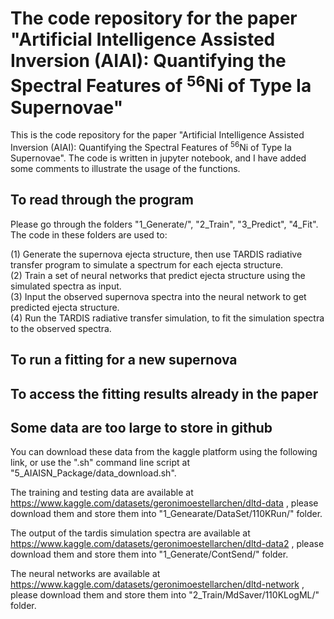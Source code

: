 # The code repository for the paper "Artificial Intelligence Assisted Inversion (AIAI): Quantifying the Spectral Features of $^{56}$Ni of Type Ia Supernovae" 

This is the code repository for the paper "Artificial Intelligence Assisted Inversion (AIAI): Quantifying the Spectral Features of $^{56}$Ni of Type Ia Supernovae". The code is written in jupyter notebook, and I have added some comments to illustrate the usage of the functions. 

## To read through the program

Please go through the folders "1\_Generate/", "2\_Train", "3\_Predict", "4\_Fit". The code in these folders are used to: 

(1) Generate the supernova ejecta structure, then use TARDIS radiative transfer program to simulate a spectrum for each ejecta structure.  
(2) Train a set of neural networks that predict ejecta structure using the simulated spectra as input.  
(3) Input the observed supernova spectra into the neural network to get predicted ejecta structure.  
(4) Run the TARDIS radiative transfer simulation, to fit the simulation spectra to the observed spectra.  

## To run a fitting for a new supernova



## To access the fitting results already in the paper



## Some data are too large to store in github

You can download these data from the kaggle platform using the following link, or use the ".sh" command line script at "5\_AIAISN\_Package/data\_download.sh". 

The training and testing data are available at https://www.kaggle.com/datasets/geronimoestellarchen/dltd-data , please download them and store them into "1_Genearate/DataSet/110KRun/" folder. 


The output of the tardis simulation spectra are available at https://www.kaggle.com/datasets/geronimoestellarchen/dltd-data2 , please download them and store them into "1_Generate/ContSend/" folder. 

The neural networks are available at https://www.kaggle.com/datasets/geronimoestellarchen/dltd-network , please download them and store them into "2_Train/MdSaver/110KLogML/" folder. 






